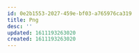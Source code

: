 ```yaml
---
id: 0e2b1553-2027-459e-bf03-a765976ca319
title: Png
desc: ''
updated: 1611193263020
created: 1611193263020
---
```


